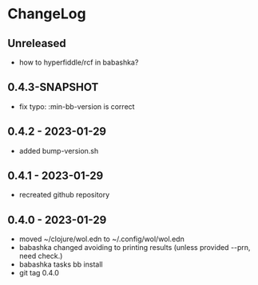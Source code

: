 # ChangeLog

## Unreleased
- how to hyperfiddle/rcf in babashka?


## 0.4.3-SNAPSHOT
- fix typo: :min-bb-version is correct


## 0.4.2 - 2023-01-29
* added bump-version.sh

## 0.4.1 - 2023-01-29
* recreated github repository

## 0.4.0 - 2023-01-29
* moved ~/clojure/wol.edn to ~/.config/wol/wol.edn
* babashka changed avoiding to printing results
  (unless provided --prn, need check.)
* babashka tasks
  bb install
* git tag 0.4.0
